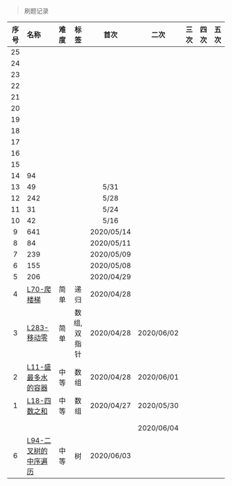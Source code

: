 > 刷题记录


| 序号 | 名称 | 难度 | 标签 | 首次 | 二次 | 三次 | 四次 | 五次 |
| :---: | :---- | :---: | :---: | :---: | :---: | :---: | :---: | :---: |
| 25 |  |  |  |  |  |  |  |  |
| 24 |  |  |  |  |  |  |  |  |
| 23 |  |  |  |  |  |  |  |  |
| 22 |  |  |  |  |  |  |  |  |
| 21 |  |  |  |  |  |  |  |  |
| 20 |  |  |  |  |  |  |  |  |
| 19 |  |  |  |  |  |  |  |  |
| 18 |  |  |  |  |  |  |  |  |
| 17 |  |  |  |  |  |  |  |  |
| 16 |  |  |  |  |  |  |  |  |
| 15 |  |  |  |  |  |  |  |  |
| 14 | 94 |  |  |  |  |  |  |  |
| 13 | 49 |  |  | 5/31 |  |  |  |  |
| 12 | 242 |  |  | 5/28 |  |  |  |  |
| 11 | 31 |  |  | 5/24 |  |  |  |  |
| 10 | 42 |  |  | 5/16 |  |  |  |  |
| 9 | 641 |  |  | 2020/05/14 |  |  |  |  |
| 8 | 84 |  |  | 2020/05/11 |  |  |  |  |
| 7 | 239 |  |  | 2020/05/09 |  |  |  |  |
| 6 | 155 |  |  | 2020/05/08 |  |  |  |  |
| 5 | 206 |  |  | 2020/04/29 |  |  |  |  |
| 4 | [L70-爬楼梯](https://leetcode-cn.com/problems/climbing-stairs/) | 简单 | 递归 | 2020/04/28 |  |  |  |  |
| 3 | [L283-移动零](https://leetcode-cn.com/problems/move-zeroes/) | 简单 | 数组,双指针 | 2020/04/28 | 2020/06/02 |  |  |  |
| 2 | [L11-盛最多水的容器](https://leetcode-cn.com/problems/container-with-most-water/) | 中等 | 数组 | 2020/04/28 | 2020/06/01 |  |  |  |
| 1 | [L18-四数之和](https://leetcode-cn.com/problems/4sum/) | 中等 | 数组  | 2020/04/27 | 2020/05/30 | | ||
|      |                                                              |      |             |            |            | | | |
|      |                                                              |      |             |            |            | | | |
|      |                                                              |      |             |            | 2020/06/04 | | | |
| 6 | [L94-二叉树的中序遍历](https://leetcode-cn.com/problems/binary-tree-inorder-traversal) | 中等 | 树 |2020/06/03 |  | | | |


